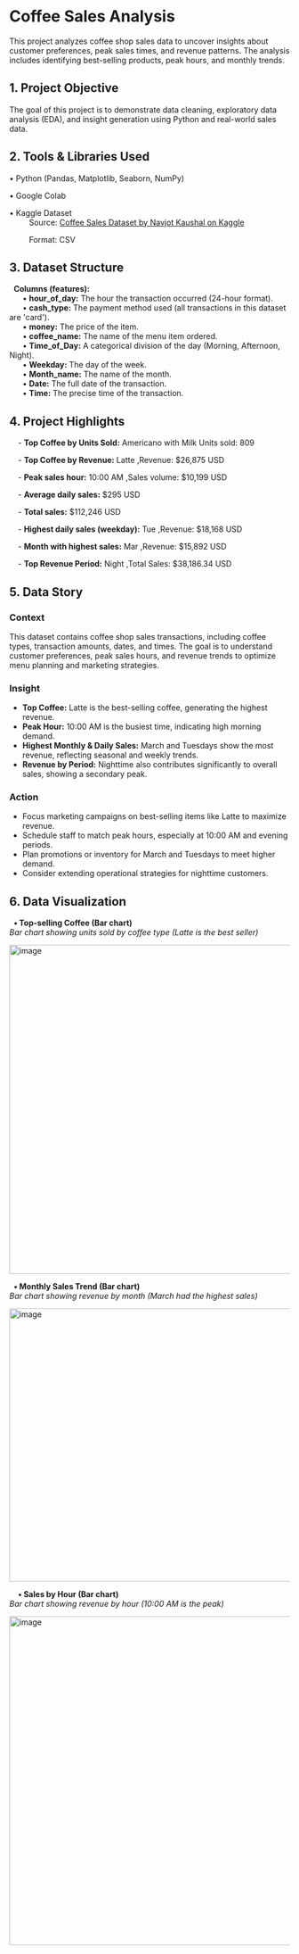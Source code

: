 # Coffee Sales Analysis
This project analyzes coffee shop sales data to uncover insights about customer preferences, peak sales times, and revenue patterns. The analysis includes identifying best-selling products, peak hours, and monthly trends.

## 1. Project Objective
The goal of this project is to demonstrate data cleaning, exploratory data analysis (EDA), and insight generation using Python and real-world sales data.

## 2. Tools & Libraries Used  

• Python (Pandas, Matplotlib, Seaborn, NumPy)  

• Google Colab    

• Kaggle Dataset    
&nbsp;&nbsp;&nbsp;&nbsp;&nbsp;&nbsp;&nbsp;&nbsp; Source: [Coffee Sales Dataset by Navjot Kaushal on Kaggle](https://www.kaggle.com/datasets/navjotkaushal/coffee-sales-dataset)    

&nbsp;&nbsp;&nbsp;&nbsp;&nbsp;&nbsp;&nbsp;&nbsp; Format: CSV  

## 3. Dataset Structure

&nbsp;&nbsp;**Columns (features):**  
  &nbsp;&nbsp;&nbsp;&nbsp;&nbsp;&nbsp;• **hour_of_day:** The hour the transaction occurred (24-hour format).    
  &nbsp;&nbsp;&nbsp;&nbsp;&nbsp;&nbsp;• **cash_type:** The payment method used (all transactions in this dataset are 'card').    
  &nbsp;&nbsp;&nbsp;&nbsp;&nbsp;&nbsp;• **money:** The price of the item.    
  &nbsp;&nbsp;&nbsp;&nbsp;&nbsp;&nbsp;• **coffee_name:** The name of the menu item ordered.    
  &nbsp;&nbsp;&nbsp;&nbsp;&nbsp;&nbsp;• **Time_of_Day:** A categorical division of the day (Morning, Afternoon, Night).    
  &nbsp;&nbsp;&nbsp;&nbsp;&nbsp;&nbsp;• **Weekday:** The day of the week.    
  &nbsp;&nbsp;&nbsp;&nbsp;&nbsp;&nbsp;• **Month_name:** The name of the month.    
  &nbsp;&nbsp;&nbsp;&nbsp;&nbsp;&nbsp;• **Date:** The full date of the transaction.    
  &nbsp;&nbsp;&nbsp;&nbsp;&nbsp;&nbsp;• **Time:** The precise time of the transaction.    

 ## 4. Project Highlights  

&nbsp;&nbsp;&nbsp;&nbsp;- **Top Coffee by Units Sold:** Americano with Milk Units sold: 809  

&nbsp;&nbsp;&nbsp;&nbsp;- **Top Coffee by Revenue:** Latte  ,Revenue: $26,875 USD  

&nbsp;&nbsp;&nbsp;&nbsp;- **Peak sales hour:** 10:00 AM  ,Sales volume: $10,199 USD  

&nbsp;&nbsp;&nbsp;&nbsp;- **Average daily sales:** $295 USD  

&nbsp;&nbsp;&nbsp;&nbsp;- **Total sales:** $112,246 USD  

&nbsp;&nbsp;&nbsp;&nbsp;- **Highest daily sales (weekday):** Tue  ,Revenue: $18,168 USD  

&nbsp;&nbsp;&nbsp;&nbsp;- **Month with highest sales:** Mar  ,Revenue: $15,892 USD  

&nbsp;&nbsp;&nbsp;&nbsp;- **Top Revenue Period:** Night  ,Total Sales: $38,186.34 USD  


## **5. Data Story**  

### Context    
This dataset contains coffee shop sales transactions, including coffee types, transaction amounts, dates, and times. The goal is to understand customer preferences, peak sales hours, and revenue trends to optimize menu planning and marketing strategies.  

### Insight  
- **Top Coffee:** Latte is the best-selling coffee, generating the highest revenue.    
- **Peak Hour:** 10:00 AM is the busiest time, indicating high morning demand.    
- **Highest Monthly & Daily Sales:** March and Tuesdays show the most revenue, reflecting seasonal and weekly trends.    
- **Revenue by Period:** Nighttime also contributes significantly to overall sales, showing a secondary peak.    

### Action  
- Focus marketing campaigns on best-selling items like Latte to maximize revenue.    
- Schedule staff to match peak hours, especially at 10:00 AM and evening periods.    
- Plan promotions or inventory for March and Tuesdays to meet higher demand.    
- Consider extending operational strategies for nighttime customers.    

## 6. Data Visualization    
&nbsp;&nbsp;**• Top-selling Coffee (Bar chart)**  
*Bar chart showing units sold by coffee type (Latte is the best seller)*    

<img width="992" height="590" alt="image" src="https://github.com/user-attachments/assets/2e7cfc6b-8840-4f6e-8859-d0cfa05b540b" />




&nbsp;&nbsp;**• Monthly Sales Trend (Bar chart)**    
*Bar chart showing revenue by month (March had the highest sales)*  

<img width="989" height="490" alt="image" src="https://github.com/user-attachments/assets/dfc43644-9ab6-4c6c-837e-7d2ee1474356" />



&nbsp;&nbsp;&nbsp;&nbsp;**• Sales by Hour (Bar chart)**    
*Bar chart showing revenue by hour (10:00 AM is the peak)*  

<img width="989" height="590" alt="image" src="https://github.com/user-attachments/assets/af809663-adda-4414-9d3d-87c319e0c934" />


